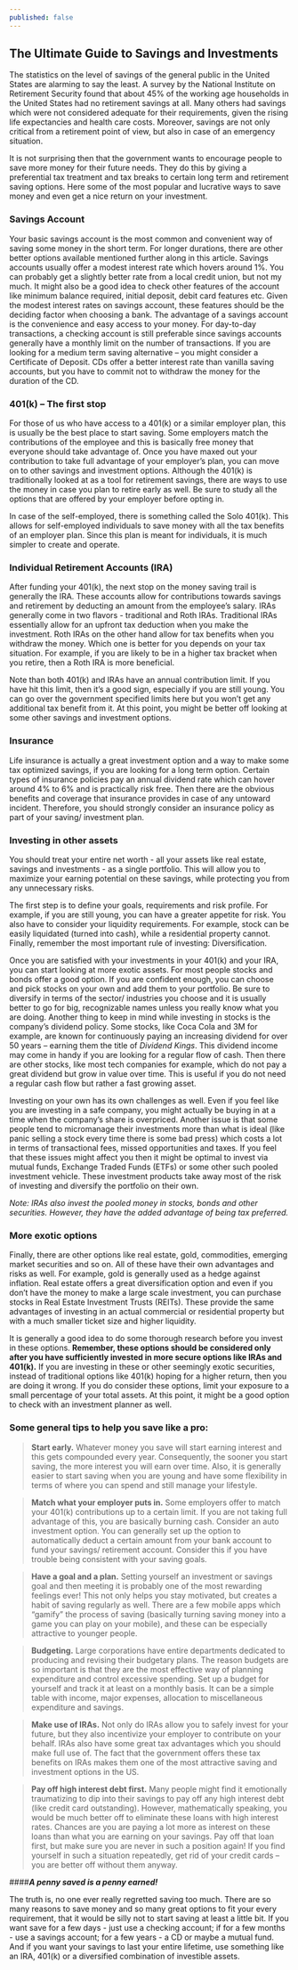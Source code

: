 ```yaml
---
published: false
---
```

## The Ultimate Guide to Savings and Investments

The statistics on the level of savings of the general public in the United States are alarming to say the least. A survey by the National Institute on Retirement Security found that about 45% of the working age households in the United States had no retirement savings at all. Many others had savings which were not considered adequate for their requirements, given the rising life expectancies and health care costs. Moreover, savings are not only critical from a retirement point of view, but also in case of an emergency situation.

It is not surprising then that the government wants to encourage people to save more money for their future needs. They do this by giving a preferential tax treatment and tax breaks to certain long term and retirement saving options. Here some of the most popular and lucrative ways to save money and even get a nice return on your investment.

### Savings Account

Your basic savings account is the most common and convenient way of saving some money in the short term. For longer durations, there are other better options available mentioned further along in this article. Savings accounts usually offer a modest interest rate which hovers around 1%. You can probably get a slightly better rate from a local credit union, but not my much. It might also be a good idea to check other features of the account like minimum balance required, initial deposit, debit card features etc. Given the modest interest rates on savings account, these features should be the deciding factor when choosing a bank.
The advantage of a savings account is the convenience and easy access to your money. For day-to-day transactions, a checking account is still preferable since savings accounts generally have a monthly limit on the number of transactions. If you are looking for a medium term saving alternative – you might consider a Certificate of Deposit. CDs offer a better interest rate than vanilla saving accounts, but you have to commit not to withdraw the money for the duration of the CD.

### 401(k) – The first stop

For those of us who have access to a 401(k) or a similar employer plan, this is usually be the best place to start saving. Some employers match the contributions of the employee and this is basically free money that everyone should take advantage of. Once you have maxed out your contribution to take full advantage of your employer’s plan, you can move on to other savings and investment options. Although the 401(k) is traditionally looked at as a tool for retirement savings, there are ways to use the money in case you plan to retire early as well. Be sure to study all the options that are offered by your employer before opting in. 

In case of the self-employed, there is something called the Solo 401(k). This allows for self-employed individuals to save money with all the tax benefits of an employer plan. Since this plan is meant for individuals, it is much simpler to create and operate.

### Individual Retirement Accounts (IRA)

After funding your 401(k), the next stop on the money saving trail is generally the IRA. These accounts allow for contributions towards savings and retirement by deducting an amount from the employee’s salary. IRAs generally come in two flavors - traditional and Roth IRAs. Traditional IRAs essentially allow for an upfront tax deduction when you make the investment. Roth IRAs on the other hand allow for tax benefits when you withdraw the money. Which one is better for you depends on your tax situation. For example, if you are likely to be in a higher tax bracket when you retire, then a Roth IRA is more beneficial.

Note than both 401(k) and IRAs have an annual contribution limit. If you have hit this limit, then it’s a good sign, especially if you are still young. You can go over the government specified limits here but you won’t get any additional tax benefit from it. At this point, you might be better off looking at some other savings and investment options.  

### Insurance

Life insurance is actually a great investment option and a way to make some tax optimized savings, if you are looking for a long term option. Certain types of insurance policies pay an annual dividend rate which can hover around 4% to 6% and is practically risk free. Then there are the obvious benefits and coverage that insurance provides in case of any untoward incident. Therefore, you should strongly consider  an insurance policy as part of your saving/ investment plan.

### Investing in other assets

You should treat your entire net worth - all your assets like real estate, savings and investments - as a single portfolio. This will allow you to maximize your earning potential on these savings, while protecting you from any unnecessary risks. 

The first step is to define your goals, requirements and risk profile. For example, if you are still young, you can have a greater appetite for risk. You also have to consider your liquidity requirements. For example, stock can be easily liquidated (turned into cash), while a residential property cannot. Finally, remember the most important rule of investing: Diversification.

Once you are satisfied with your investments in your 401(k) and your IRA, you can start looking at more exotic assets. For most people stocks and bonds offer a good option. If you are confident enough, you can choose and pick stocks on your own and add them to your portfolio. Be sure to diversify in terms of the sector/ industries you choose and it is usually better to go for big, recognizable names unless you really know what you are doing. Another thing to keep in mind while investing in stocks is the company’s dividend policy. Some stocks, like Coca Cola and 3M for example, are known for continuously paying an increasing dividend for over 50 years – earning them the title of _Dividend Kings_. This dividend income may come in handy if you are looking for a regular flow of cash. Then there are other stocks, like most tech companies for example, which do not pay a great dividend but grow in value over time. This is useful if you do not need a regular cash flow but rather a fast growing asset.

Investing on your own has its own challenges as well. Even if you feel like you are investing in a safe company, you might actually be buying in at a time when the company’s share is overpriced. Another issue is that some people tend to micromanage their investments more than what is ideal (like panic selling a stock every time there is some bad press) which costs a lot in terms of transactional fees, missed opportunities and taxes. If you feel that these issues might affect you then it might be optimal to invest via mutual funds, Exchange Traded Funds (ETFs) or some other such pooled investment vehicle. These investment products take away most of the risk of investing and diversify the portfolio on their own. 

_Note: IRAs also invest the pooled money in stocks, bonds and other securities. However, they have the added advantage of being tax preferred._

### More exotic options

Finally, there are other options like real estate, gold, commodities, emerging market securities and so on. All of these have their own advantages and risks as well. For example, gold is generally used as a hedge against inflation. Real estate offers a great diversification option and even if you don’t have the money to make a large scale investment, you can purchase stocks in Real Estate Investment Trusts (REITs). These provide the same advantages of investing in an actual commercial or residential property but with a much smaller ticket size and higher liquidity. 

It is generally a good idea to do some thorough research before you invest in these options. **Remember, these options should be considered only after you have sufficiently invested in more secure options like IRAs and 401(k).** If you are investing in these or other seemingly exotic securities, instead of traditional options like 401(k) hoping for a higher return, then you are doing it wrong. If you do consider these options, limit your exposure to a small percentage of your total assets. At this point, it might be a good option to check with an investment planner as well.

### Some general tips to help you save like a pro:

> **Start early.** Whatever money you save will start earning interest and this gets compounded every year. Consequently, the sooner you start saving, the more interest you will earn over time. Also, it is generally easier to start saving when you are young and have some flexibility in terms of where you can spend and still manage your lifestyle.

> **Match what your employer puts in.** Some employers offer to match your 401(k) contributions up to a certain limit. If you are not taking full advantage of this, you are basically burning cash. 
Consider an auto investment option. You can generally set up the option to automatically deduct a certain amount from your bank account to fund your savings/ retirement account. Consider this if you have trouble being consistent with your saving goals.

> **Have a goal and a plan.** Setting yourself an investment or savings goal and then meeting it is probably one of the most rewarding feelings ever! This not only helps you stay motivated, but creates a habit of saving regularly as well. There are a few mobile apps which “gamify” the process of saving (basically turning saving money into a game you can play on your mobile), and these can be especially attractive to younger people.

> **Budgeting.** Large corporations have entire departments dedicated to producing and revising their budgetary plans. The reason budgets are so important is that they are the most effective way of planning expenditure and control excessive spending. Set up a budget for yourself and track it at least on a monthly basis. It can be a simple table with income, major expenses, allocation to miscellaneous expenditure and savings.

> **Make use of IRAs.** Not only do IRAs allow you to safely invest for your future, but they also incentivize your employer to contribute on your behalf. IRAs also have some great tax advantages which you should make full use of. The fact that the government offers these tax benefits on IRAs makes them one of the most attractive saving and investment options in the US.

> **Pay off high interest debt first.** Many people might find it emotionally traumatizing to dip into their savings to pay off any high interest debt (like credit card outstanding). However, mathematically speaking, you would be much better off to eliminate these loans with high interest rates. Chances are you are paying a lot more as interest on these loans than what you are earning on your savings. Pay off that loan first, but make sure you are never in such a position again! If you find yourself in such a situation repeatedly, get rid of your credit cards – you are better off without them anyway.

####_**A penny saved is a penny earned!**_ 

The truth is, no one ever really regretted saving too much. There are so many reasons to save money and so many great options to fit your every requirement, that it would be silly not to start saving at least a little bit. If you want save for a few days - just use a checking account; if for a few months - use a savings account; for a few years - a CD or maybe a mutual fund. And if you want your savings to last your entire lifetime, use something like an IRA, 401(k) or a diversified combination of investible assets.
